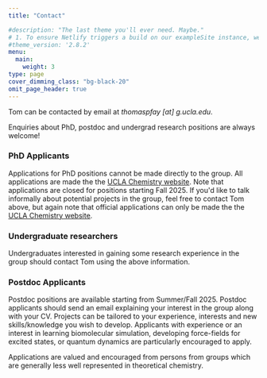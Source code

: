 ```yaml
---
title: "Contact"

#description: "The last theme you'll ever need. Maybe."
# 1. To ensure Netlify triggers a build on our exampleSite instance, we need to change a file in the exampleSite directory.
#theme_version: '2.8.2'
menu:
  main:
    weight: 3
type: page
cover_dimming_class: "bg-black-20"
omit_page_header: true
---
```

Tom can be contacted by email at *thomaspfay \[at\] g.ucla.edu*.

Enquiries about PhD, postdoc and undergrad research positions are always welcome!  


### PhD Applicants

Applications for PhD positions cannot be made directly to the group. All applications are made the the [UCLA Chemistry website](https://www.chemistry.ucla.edu/graduate/). Note that applications are closed for positions starting Fall 2025.
If you'd like to talk informally about potential projects in the group, feel free to contact Tom above, but again note that official applications can only be made the the [UCLA Chemistry website](https://www.chemistry.ucla.edu/graduate/). 

### Undergraduate researchers

Undergraduates interested in gaining some research experience in the group should contact Tom using the above information. 

### Postdoc Applicants

Postdoc positions are available starting from Summer/Fall 2025. Postdoc applicants should send an email explaining your interest in the group along with your CV. Projects can be tailored to your experience, interests and new skills/knowledge you wish to develop. Applicants with experience or an interest in learning biomolecular simulation, developing force-fields for excited states, or quantum dynamics are particularly encouraged to apply.

Applications are valued and encouraged from persons from groups which are generally less well represented in theoretical chemistry.
